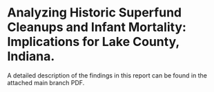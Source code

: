 # Analyzing Historic Superfund Cleanups and Infant Mortality: Implications for Lake County, Indiana.

A detailed description of the findings in this report can be found in the attached main branch PDF.

